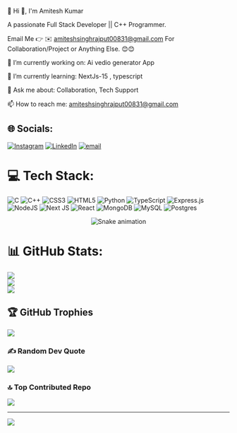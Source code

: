 💫 Hi 👋, I'm Amitesh Kumar

A passionate Full Stack Developer || C++ Programmer.

Email Me 👉 ✉️ amiteshsinghrajput00831@gmail.com 
For Collaboration/Project or Anything Else. 😊😊

🔭 I’m currently working on: Ai vedio generator App

🌱 I’m currently learning: NextJs-15 , typescript

💬 Ask me about: Collaboration, Tech Support

📫 How to reach me: amiteshsinghrajput00831@gmail.com

## 🌐 Socials:
[![Instagram](https://img.shields.io/badge/Instagram-%23E4405F.svg?logo=Instagram&logoColor=white)](https://instagram.com/https://www.instagram.com/amitesh_singh_432/) [![LinkedIn](https://img.shields.io/badge/LinkedIn-%230077B5.svg?logo=linkedin&logoColor=white)](https://linkedin.com/in/https://www.linkedin.com/in/amitesh-kumar-251188282/) [![email](https://img.shields.io/badge/Email-D14836?logo=gmail&logoColor=white)](mailto:amiteshsinghrajput00831@gmail.com) 

# 💻 Tech Stack:
![C](https://img.shields.io/badge/c-%2300599C.svg?style=for-the-badge&logo=c&logoColor=white) ![C++](https://img.shields.io/badge/c++-%2300599C.svg?style=for-the-badge&logo=c%2B%2B&logoColor=white) ![CSS3](https://img.shields.io/badge/css3-%231572B6.svg?style=for-the-badge&logo=css3&logoColor=white) ![HTML5](https://img.shields.io/badge/html5-%23E34F26.svg?style=for-the-badge&logo=html5&logoColor=white) ![Python](https://img.shields.io/badge/python-3670A0?style=for-the-badge&logo=python&logoColor=ffdd54) ![TypeScript](https://img.shields.io/badge/typescript-%23007ACC.svg?style=for-the-badge&logo=typescript&logoColor=white) ![Express.js](https://img.shields.io/badge/express.js-%23404d59.svg?style=for-the-badge&logo=express&logoColor=%2361DAFB) ![NodeJS](https://img.shields.io/badge/node.js-6DA55F?style=for-the-badge&logo=node.js&logoColor=white) ![Next JS](https://img.shields.io/badge/Next-black?style=for-the-badge&logo=next.js&logoColor=white) ![React](https://img.shields.io/badge/react-%2320232a.svg?style=for-the-badge&logo=react&logoColor=%2361DAFB) ![MongoDB](https://img.shields.io/badge/MongoDB-%234ea94b.svg?style=for-the-badge&logo=mongodb&logoColor=white) ![MySQL](https://img.shields.io/badge/mysql-4479A1.svg?style=for-the-badge&logo=mysql&logoColor=white) ![Postgres](https://img.shields.io/badge/postgres-%23316192.svg?style=for-the-badge&logo=postgresql&logoColor=white)

<!-- Snake Game Repo View -->

<div align="center">
  <img src="https://profile-readme-generator.com/assets/snake.svg" alt="Snake animation" />
</div>

# 📊 GitHub Stats:
![](https://github-readme-stats.vercel.app/api?username=AmiteshSingh45&theme=dark&hide_border=false&include_all_commits=true&count_private=false)<br/>
![](https://nirzak-streak-stats.vercel.app/?user=AmiteshSingh45&theme=dark&hide_border=false)<br/>
![](https://github-readme-stats.vercel.app/api/top-langs/?username=AmiteshSingh45&theme=dark&hide_border=false&include_all_commits=true&count_private=false&layout=compact)

## 🏆 GitHub Trophies
![](https://github-profile-trophy.vercel.app/?username=AmiteshSingh45&theme=radical&no-frame=false&no-bg=true&margin-w=4)

### ✍️ Random Dev Quote
![](https://quotes-github-readme.vercel.app/api?type=horizontal&theme=radical)

### 🔝 Top Contributed Repo
![](https://github-contributor-stats.vercel.app/api?username=AmiteshSingh45&limit=5&theme=dark&combine_all_yearly_contributions=true)

---
[![](https://visitcount.itsvg.in/api?id=AmiteshSingh45&icon=0&color=0)](https://visitcount.itsvg.in)

<!-- Proudly created with GPRM ( https://gprm.itsvg.in ) -->
